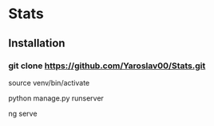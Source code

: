 # Stats

## Installation

### git clone https://github.com/Yaroslav00/Stats.git

source venv/bin/activate

python manage.py runserver

ng serve

